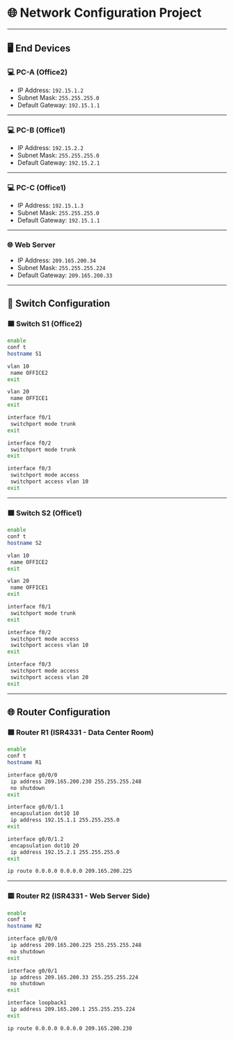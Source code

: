 # 🌐 Network Configuration Project

---

## 🖥️ End Devices

### 💻 PC-A (Office2)
- IP Address: `192.15.1.2`  
- Subnet Mask: `255.255.255.0`  
- Default Gateway: `192.15.1.1`  

---

### 💻 PC-B (Office1)
- IP Address: `192.15.2.2`  
- Subnet Mask: `255.255.255.0`  
- Default Gateway: `192.15.2.1`  

---

### 💻 PC-C (Office1)
- IP Address: `192.15.1.3`  
- Subnet Mask: `255.255.255.0`  
- Default Gateway: `192.15.1.1`  

---

### 🌐 Web Server
- IP Address: `209.165.200.34`  
- Subnet Mask: `255.255.255.224`  
- Default Gateway: `209.165.200.33`  

---

## 🔌 Switch Configuration

### 🟦 Switch S1 (Office2)

```bash
enable
conf t
hostname S1

vlan 10
 name OFFICE2
exit

vlan 20
 name OFFICE1
exit

interface f0/1
 switchport mode trunk
exit

interface f0/2
 switchport mode trunk
exit

interface f0/3
 switchport mode access
 switchport access vlan 10
exit
```

---

### 🟩 Switch S2 (Office1)

```bash
enable
conf t
hostname S2

vlan 10
 name OFFICE2
exit

vlan 20
 name OFFICE1
exit

interface f0/1
 switchport mode trunk
exit

interface f0/2
 switchport mode access
 switchport access vlan 10
exit

interface f0/3
 switchport mode access
 switchport access vlan 20
exit
```

---

## 🌐 Router Configuration

### 🟥 Router R1 (ISR4331 - Data Center Room)

```bash
enable
conf t
hostname R1

interface g0/0/0
 ip address 209.165.200.230 255.255.255.248
 no shutdown
exit

interface g0/0/1.1
 encapsulation dot1Q 10
 ip address 192.15.1.1 255.255.255.0
exit

interface g0/0/1.2
 encapsulation dot1Q 20
 ip address 192.15.2.1 255.255.255.0
exit

ip route 0.0.0.0 0.0.0.0 209.165.200.225
```

---

### 🟨 Router R2 (ISR4331 - Web Server Side)

```bash
enable
conf t
hostname R2

interface g0/0/0
 ip address 209.165.200.225 255.255.255.248
 no shutdown
exit

interface g0/0/1
 ip address 209.165.200.33 255.255.255.224
 no shutdown
exit

interface loopback1
 ip address 209.165.200.1 255.255.255.224
exit

ip route 0.0.0.0 0.0.0.0 209.165.200.230
```

